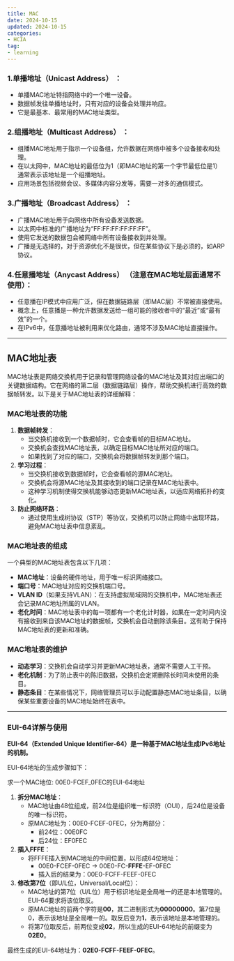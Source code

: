 ```yaml
---
title: MAC
date: 2024-10-15
updated: 2024-10-15
categories: 
- HCIA
tag:
- learning
---
```


<!-- toc -->

### **1.单播地址（Unicast Address）** ：

- 单播MAC地址特指网络中的一个唯一设备。
- 数据帧发往单播地址时，只有对应的设备会处理并响应。
- 它是最基本、最常用的MAC地址类型。

### **2.组播地址（Multicast Address）** ：

- 组播MAC地址用于指示一个设备组，允许数据在网络中被多个设备接收和处理。
- 在以太网中，MAC地址的最低位为1（即MAC地址的第一个字节最低位是1）通常表示该地址是一个组播地址。
- 应用场景包括视频会议、多媒体内容分发等，需要一对多的通信模式。

### **3.广播地址（Broadcast Address）** ：

- 广播MAC地址用于向网络中所有设备发送数据。
- 以太网中标准的广播地址为“FF:FF:FF:FF:FF:FF”。
- 使用它发送的数据包会被网络中所有设备接收到并处理。
- 广播是无选择的，对于资源优化不是很优，但在某些协议下是必须的，如ARP协议。

### **4.任意播地址（Anycast Address）** （注意在MAC地址层面通常不使用）：

- 任意播在IP模式中应用广泛，但在数据链路层（即MAC层）不常被直接使用。
- 概念上，任意播是一种允许数据发送给一组可能的接收者中的“最近”或“最有效”的一个。
- 在IPv6中，任意播地址被利用来优化路由，通常不涉及MAC地址直接操作。

------

## MAC地址表

MAC地址表是网络交换机用于记录和管理网络设备的MAC地址及其对应出端口的关键数据结构。它在网络的第二层（数据链路层）操作，帮助交换机进行高效的数据帧转发。以下是关于MAC地址表的详细解释：

### MAC地址表的功能

1. **数据帧转发**：
   - 当交换机接收到一个数据帧时，它会查看帧的目标MAC地址。
   - 交换机会查找MAC地址表，以确定目标MAC地址所对应的端口。
   - 如果找到了对应的端口，交换机会将数据帧转发到那个端口。
2. **学习过程**：
   - 当交换机接收到数据帧时，它会查看帧的源MAC地址。
   - 交换机会将源MAC地址及其接收到的端口记录在MAC地址表中。
   - 这种学习机制使得交换机能够动态更新MAC地址表，以适应网络拓扑的变化。
3. **防止网络环路**：
   - 通过使用生成树协议（STP）等协议，交换机可以防止网络中出现环路，避免MAC地址表中信息紊乱。

### MAC地址表的组成

一个典型的MAC地址表包含以下几项：

- **MAC地址**：设备的硬件地址，用于唯一标识网络接口。
- **端口号**：MAC地址对应的交换机端口号。
- **VLAN ID**（如果支持VLAN）：在支持虚拟局域网的交换机中，MAC地址表还会记录MAC地址所属的VLAN。
- **老化时间**：MAC地址表中的每一项都有一个老化计时器，如果在一定时间内没有接收到来自该MAC地址的数据帧，交换机会自动删除该条目。这有助于保持MAC地址表的更新和准确。

### MAC地址表的维护

- **动态学习**：交换机会自动学习并更新MAC地址表，通常不需要人工干预。
- **老化机制**：为了防止表中的陈旧数据，交换机会定期删除长时间未使用的条目。
- **静态条目**：在某些情况下，网络管理员可以手动配置静态MAC地址条目，以确保某些重要设备的MAC地址始终在表中。



------



### EUI-64详解与使用

**EUI-64（Extended Unique Identifier-64）是一种基于MAC地址生成IPv6地址的机制。**

EUI-64地址的生成步骤如下：

求一个MAC地位: 00E0-FCEF_0FEC的EUI-64地址

1. **拆分MAC地址**：
   - MAC地址由48位组成，前24位是组织唯一标识符（OUI），后24位是设备的唯一标识符。
   - 原MAC地址为：00E0-FCEF-0FEC，分为两部分：
     - 前24位：00E0FC
     - 后24位：EF0FEC
2. **插入FFFE**：
   - 将FFFE插入到MAC地址的中间位置，以形成64位地址：
     - 00E0-FCEF-0FEC → 00E0-FC-**FFFE**-EF-0FEC
     - 插入后的结果为：00E0-FCFF-FEEF-0FEC
3. **修改第7位**（即U/L位，Universal/Local位）：
   - MAC地址的第7位（U/L位）用于标识地址是全局唯一的还是本地管理的。EUI-64要求将该位取反。
   - 原MAC地址的前两个字符是**00**，其二进制形式为**00000000**。第7位是0，表示该地址是全局唯一的。取反后变为**1**，表示该地址是本地管理的。
   - 将第7位取反后，前两位变成**02**，所以生成的EUI-64地址的前缀变为**02E0**。

最终生成的EUI-64地址为：**02E0-FCFF-FEEF-0FEC**。

